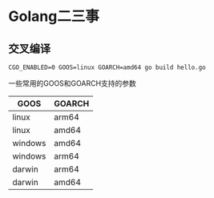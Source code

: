 # Golang二三事

## 交叉编译
```shell
CGO_ENABLED=0 GOOS=linux GOARCH=amd64 go build hello.go
```
一些常用的GOOS和GOARCH支持的参数

| GOOS | GOARCH |
| --- |---|
| linux | arm64 |
| linux | amd64 |
| windows | amd64 |
| windows | arm64 |
| darwin | arm64 |
| darwin | amd64 |




